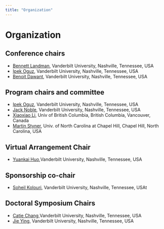 ```yaml
---
title: "Organization"
---
```


# Organization

## Conference chairs

* [Bennett Landman](https://engineering.vanderbilt.edu/bio/bennett-landman), Vanderbilt University, Nashville, Tennessee, USA
* [Ipek Oguz](https://engineering.vanderbilt.edu/bio/ipek-oguz), Vanderbilt University, Nashville, Tennessee, USA
* [Benoit Dawant](https://engineering.vanderbilt.edu/bio/benoit-dawant), Vanderbilt University, Nashville, Tennessee, USA

## Program chairs and committee

* [Ipek Oguz](https://engineering.vanderbilt.edu/bio/ipek-oguz), Vanderbilt University, Nashville, Tennessee, USA
* [Jack Noble](https://engineering.vanderbilt.edu/bio/jack-noble), Vanderbilt University, Nashville, Tennessee, USA
* [Xiaoxiao Li](https://bmiai.ubc.ca/people/xiaoxiao-li), Univ of British Columbia, British Columbia, Vancouver, Canada
* [Martin Styner](https://www.med.unc.edu/psych/directory/martin-styner/), Univ. of North Carolina at Chapel Hill, Chapel Hill, North Carolina, USA

## Virtual Arrangement Chair

* [Yuankai Huo](https://engineering.vanderbilt.edu/bio/yuankai-huo),Vanderbilt University, Nashville, Tennessee, USA

## Sponsorship co-chair
* [Soheil Kolouri](https://mint-vu.github.io/people/soheil_kolouri/index.html), Vanderbilt University, Nashville, Tennessee, USAt

## Doctoral Symposium Chairs

* [Catie Chang](https://engineering.vanderbilt.edu/bio/catie-chang),Vanderbilt University, Nashville, Tennessee, USA
* [Jie Ying](https://engineering.vanderbilt.edu/bio/jieying-wu), Vanderbilt University, Nashville, Tennessee, USA
